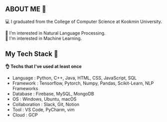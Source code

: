 <h2> ABOUT ME  👀 </h2>
<div>
  💻 I graduated from the College of Computer Science at Kookmin University.

  📃 I'm interested in Natural Language Processing.  
  🤖 I'm interested in Machine Learning.  
  
</div>

<h2>My Tech Stack  📝</h2>

<div> 

  **👌  Techs that I've used at least once** 
</div>

- Language : Python, C++, Java, HTML, CSS, JavaScript, SQL
- Framework : Tensorflow, Pytorch, Numpy, Pandas, Scikit-Learn, NLP Frameworks
- Database : Firebase, MySQL, MongoDB
- OS : Windows, Ubuntu, macOS
- Collaboration : Slack, Git, Notion
- Tool : VS Code, PyCharm, vim
- Cloud : GCP
